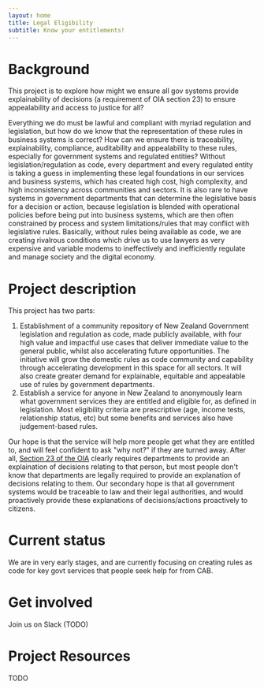 ```yaml
---
layout: home
title: Legal Eligibility
subtitle: Know your entitlements!
---
```


# Background

This project is to explore how might we ensure all gov systems provide explainability of decisions (a requirement of OIA section 23) to ensure appealability and access to justice for all? 

Everything we do must be lawful and compliant with myriad regulation and legislation, but how do we know that the representation of these rules in business systems is correct? How can we ensure there is traceability, explainability, compliance, auditability and appealability to these rules, especially for government systems and regulated entities? Without legislation/regulation as code, every department and every regulated entity is taking a guess in implementing these legal foundations in our services and business systems, which has created high cost, high complexity, and high inconsistency across communities and sectors. It is also rare to have systems in government departments that can determine the legislative basis for a decision or action, because legislation is blended with operational policies before being put into business systems, which are then often constrained by process and system limitations/rules that may conflict with legislative rules. Basically, without rules being available as code, we are creating rivalrous conditions which drive us to use lawyers as very expensive and variable modems to ineffectively and inefficiently regulate and manage society and the digital economy.

# Project description

This project has two parts:

1. Establishment of a community repository of New Zealand Government legislation and regulation as code, made publicly available, with four high value and impactful use cases that deliver immediate value to the general public, whilst also accelerating future opportunities. The initiative will grow the domestic rules as code community and capability through accelerating development in this space for all sectors. It will also create greater demand for explainable, equitable and appealable use of rules by government departments. 
2. Establish a service for anyone in New Zealand to anonymously learn what government services they are entitled and eligible for, as defined in legislation. Most eligibility criteria are prescriptive (age, income tests, relationship status, etc) but some benefits and services also have judgement-based rules. 

Our hope is that the service will help more people get what they are entitled to, and will feel confident to ask "why not?" if they are turned away. After all, [Section 23 of the OIA](https://www.legislation.govt.nz/act/public/1982/0156/latest/DLM65628.html) clearly requires departments to provide an explaination of decisions relating to that person, but most people don't know that departments are legally required to provide an explanation of decisions relating to them. Our secondary hope is that all government systems would be traceable to law and their legal authorities, and would proactively provide these explanations of decisions/actions proactively to citizens.

# Current status

We are in very early stages, and are currently focusing on creating rules as code for key govt services that people seek help for from CAB. 

# Get involved

Join us on Slack (TODO)

# Project Resources

TODO

